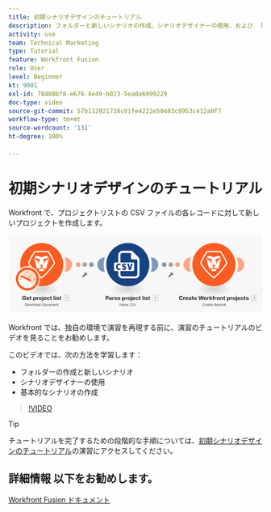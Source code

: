 ```yaml
---
title: 初期シナリオデザインのチュートリアル
description: フォルダーと新しいシナリオの作成、シナリオデザイナーの使用、および  [!DNL Adobe Workfront Fusion] での基本的なシナリオの作成方法を説明します。
activity: use
team: Technical Marketing
type: Tutorial
feature: Workfront Fusion
role: User
level: Beginner
kt: 9001
exl-id: 78408bf8-e676-4e49-b023-5ea0a6999229
doc-type: video
source-git-commit: 57b112921738c01fe4222e50403c8953c412a0f7
workflow-type: tm+mt
source-wordcount: '131'
ht-degree: 100%

---
```


# 初期シナリオデザインのチュートリアル

Workfront で、プロジェクトリストの CSV ファイルの各レコードに対して新しいプロジェクトを作成します。

![Fusion シナリオの画像](assets/understand-the-basics-1.png)

Workfront では、独自の環境で演習を再現する前に、演習のチュートリアルのビデオを見ることをお勧めします。

このビデオでは、次の方法を学習します：

* フォルダーの作成と新しいシナリオ
* シナリオデザイナーの使用
* 基本的なシナリオの作成

>[!VIDEO](https://video.tv.adobe.com/v/335261/?quality=12&learn=on)

>[!TIP]
>
>チュートリアルを完了するための段階的な手順については、[初期シナリオデザインのチュートリアル](https://experienceleague.adobe.com/docs/workfront-learn/tutorials-workfront/fusion/exercises/initial-scenario-design.html?lang=ja)の演習にアクセスしてください。



## 詳細情報 以下をお勧めします。

[Workfront Fusion ドキュメント](https://experienceleague.adobe.com/docs/workfront/using/adobe-workfront-fusion/workfront-fusion-2.html?lang=ja)
